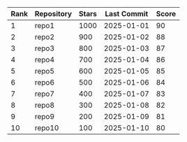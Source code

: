 | Rank | Repository | Stars | Last Commit | Score |
|------|-----------|-------|-------------|-------|
| 1 | repo1 | 1000 | 2025-01-01 | 90 |
| 2 | repo2 | 900 | 2025-01-02 | 88 |
| 3 | repo3 | 800 | 2025-01-03 | 87 |
| 4 | repo4 | 700 | 2025-01-04 | 86 |
| 5 | repo5 | 600 | 2025-01-05 | 85 |
| 6 | repo6 | 500 | 2025-01-06 | 84 |
| 7 | repo7 | 400 | 2025-01-07 | 83 |
| 8 | repo8 | 300 | 2025-01-08 | 82 |
| 9 | repo9 | 200 | 2025-01-09 | 81 |
| 10 | repo10 | 100 | 2025-01-10 | 80 |

